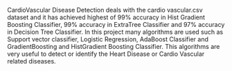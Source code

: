 CardioVascular Disease Detection deals with the cardio vascular.csv dataset and it has achieved highest of 99% accuracy in Hist Gradient Boosting Classifier, 99% accuracy in ExtraTree Classifier and 97% accuracy in Decision Tree Classifier. In this project many algorithms are used such as Support vector classifier, Logistic Regression, AdaBoost Classifier and GradientBoosting and HistGradient Boosting Classifier. This algorithms are very useful to detect or identify the Heart Disease or Cardio Vascular related diseases.
